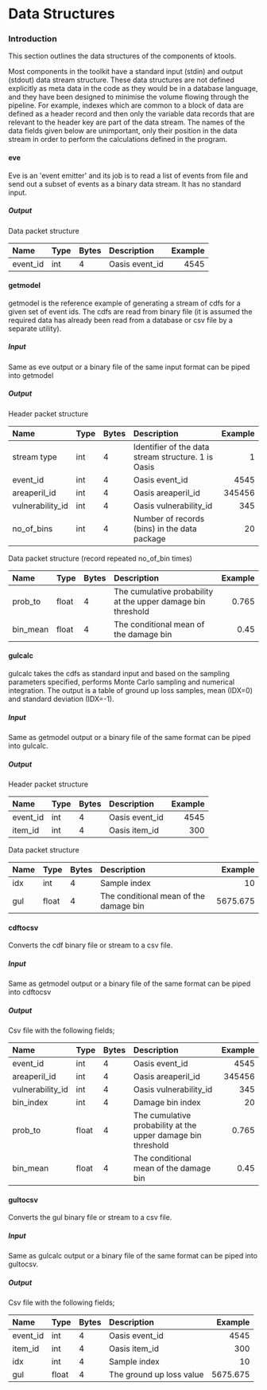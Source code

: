# Data Structures

### Introduction

This section outlines the data structures of the components of ktools.

Most components in the toolkit have a standard input (stdin) and output (stdout) data stream structure. These data structures are not defined explicitly as meta data in the code as they would be in a database language, and they have been designed to minimise the volume flowing through the pipeline. For example, indexes which are common to a block of data are defined as a header record and then only the variable data records that are relevant to the header key are part of the data stream. The names of the data fields given below are unimportant, only their position in the data stream in order to perform the calculations defined in the program.

#### eve

Eve is an 'event emitter' and its job is to read a list of events from file and send out a subset of events as a binary data stream. It has no standard input.

##### Output
Data packet structure

| Name              | Type   |  Bytes | Description                                                         | Example     |
|:------------------|--------|--------| :-------------------------------------------------------------------|------------:|
| event_id          | int    |    4   | Oasis event_id                                                      |   4545      |

#### getmodel

getmodel is the reference example of generating a stream of cdfs for a given set of event ids. The cdfs are read from binary file (it is assumed the required data has already been read from a database or csv file by a separate utility).

##### Input
Same as eve output or a binary file of the same input format can be piped into getmodel

##### Output
Header packet structure

| Name              | Type   |  Bytes | Description                                                         | Example     |
|:------------------|--------|--------| :-------------------------------------------------------------------|------------:|
| stream type       | int    |    4   | Identifier of the data stream structure. 1 is Oasis                 |     1       |
| event_id          | int    |    4   | Oasis event_id                                                      |   4545      |
| areaperil_id      | int    |    4   | Oasis areaperil_id                                                  |  345456     |
| vulnerability_id  | int    |    4   | Oasis vulnerability_id                                              |   345       |
| no_of_bins        | int    |    4   | Number of records (bins) in the data package                        |    20       |        |
Data packet structure (record repeated no_of_bin times)

| Name              | Type   |  Bytes | Description                                                         | Example     |
|:------------------|--------|--------| :-------------------------------------------------------------------|------------:|
| prob_to           | float  |    4   | The cumulative probability at the upper damage bin threshold        |     0.765   |
| bin_mean          | float  |    4   | The conditional mean of the damage bin                              |     0.45    |

#### gulcalc

gulcalc takes the cdfs as standard input and based on the sampling parameters specified, performs Monte Carlo sampling and numerical integration. The output is a table of ground up loss samples, mean (IDX=0) and standard deviation (IDX=-1).

##### Input
Same as getmodel output or a binary file of the same format can be piped into gulcalc.

##### Output
Header packet structure

| Name              | Type   |  Bytes | Description                                                         | Example     |
|:------------------|--------|--------| :-------------------------------------------------------------------|------------:|
| event_id          | int    |    4   | Oasis event_id                                                      |   4545      |
| item_id           | int    |    4   | Oasis item_id                                                       |    300      |

Data packet structure

| Name              | Type   |  Bytes | Description                                                         | Example     |
|:------------------|--------|--------| :-------------------------------------------------------------------|------------:|
| idx               | int    |    4   | Sample index                                                        |     10      |
| gul               | float  |    4   | The conditional mean of the damage bin                              | 5675.675    |

#### cdftocsv

Converts the cdf binary file or stream to a csv file.

##### Input
Same as getmodel output or a binary file of the same format can be piped into cdftocsv

##### Output
Csv file with the following fields;

| Name              | Type   |  Bytes | Description                                                         | Example     |
|:------------------|--------|--------| :-------------------------------------------------------------------|------------:|
| event_id          | int    |    4   | Oasis event_id                                                      |   4545      |
| areaperil_id      | int    |    4   | Oasis areaperil_id                                                  |  345456     |
| vulnerability_id  | int    |    4   | Oasis vulnerability_id                                              |   345       |
| bin_index         | int    |    4   | Damage bin index                                                    |    20       | 
| prob_to           | float  |    4   | The cumulative probability at the upper damage bin threshold        |   0.765     |
| bin_mean          | float  |    4   | The conditional mean of the damage bin                              |   0.45      |

#### gultocsv

Converts the gul binary file or stream to a csv file.

##### Input
Same as gulcalc output or a binary file of the same format can be piped into gultocsv.

##### Output
Csv file with the following fields;

| Name              | Type   |  Bytes | Description                                                         | Example     |
|:------------------|--------|--------| :-------------------------------------------------------------------|------------:|
| event_id          | int    |    4   | Oasis event_id                                                      |   4545      |
| item_id           | int    |    4   | Oasis item_id                                                       |    300      |
| idx               | int    |    4   | Sample index                                                        |     10      |
| gul               | float  |    4   | The ground up loss value                                            | 5675.675    |
